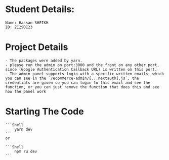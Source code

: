 # Student Details:
    Name: Hassan SHEIKH
    ID: 21290123

# Project Details 
    - The packages were added by yarn.
    - please run the admin on port:3000 and the front on any other port, since (Google Authentication Callback URL) is written on this port.
    - The admin panel supports login with a specific written emails, which you can see in the `/ecommerce-admin/[...nextauth].js`, the credentials are given so you can login to this email and see the function, or you can just remove the function that does this and see how the panel work

# Starting The Code
    ```Shell
        yarn dev
    ```
    or 
    
    ```Shell
        npm ru dev
    ```